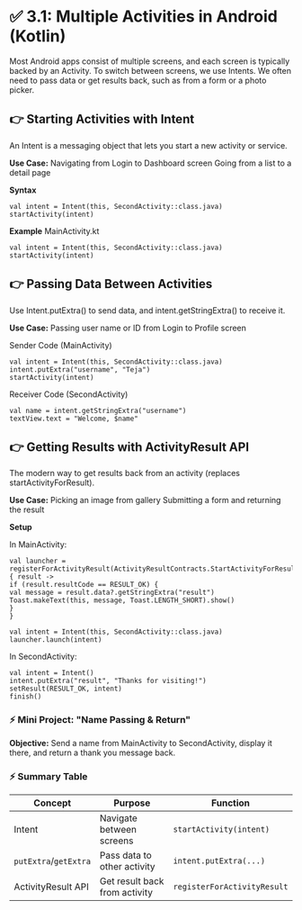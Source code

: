 # ✅  3.1: Multiple Activities in Android (Kotlin)

Most Android apps consist of multiple screens, and each screen is typically backed by an Activity. To switch between screens, we use Intents. We often need to pass data or get results back, such as from a form or a photo picker.

## 👉️ Starting Activities with Intent
An Intent is a messaging object that lets you start a new activity or service.

**Use Case:**
Navigating from Login to Dashboard screen
Going from a list to a detail page

**Syntax**
```
val intent = Intent(this, SecondActivity::class.java)
startActivity(intent)
```

**Example**
MainActivity.kt
```
val intent = Intent(this, SecondActivity::class.java)
startActivity(intent)
```
## 👉️ Passing Data Between Activities

Use Intent.putExtra() to send data, and intent.getStringExtra() to receive it.

**Use Case:**
Passing user name or ID from Login to Profile screen

Sender Code (MainActivity)
```
val intent = Intent(this, SecondActivity::class.java)
intent.putExtra("username", "Teja")
startActivity(intent)
```
Receiver Code (SecondActivity)
```
val name = intent.getStringExtra("username")
textView.text = "Welcome, $name"
```
## 👉️ Getting Results with ActivityResult API
The modern way to get results back from an activity (replaces startActivityForResult).

**Use Case:**
Picking an image from gallery
Submitting a form and returning the result

**Setup**

In MainActivity:
```
val launcher = registerForActivityResult(ActivityResultContracts.StartActivityForResult()) { result ->
if (result.resultCode == RESULT_OK) {
val message = result.data?.getStringExtra("result")
Toast.makeText(this, message, Toast.LENGTH_SHORT).show()
}
}

val intent = Intent(this, SecondActivity::class.java)
launcher.launch(intent)
```
In SecondActivity:
```
val intent = Intent()
intent.putExtra("result", "Thanks for visiting!")
setResult(RESULT_OK, intent)
finish()
```

### ⚡ Mini Project: "Name Passing & Return"
**Objective:**
Send a name from MainActivity to SecondActivity, display it there, and return a thank you message back.

### ⚡ Summary Table
| Concept               | Purpose                       | Function                    |
| --------------------- | ----------------------------- | --------------------------- |
| Intent                | Navigate between screens      | `startActivity(intent)`     |
| `putExtra`/`getExtra` | Pass data to other activity   | `intent.putExtra(...)`      |
| ActivityResult API    | Get result back from activity | `registerForActivityResult` |

